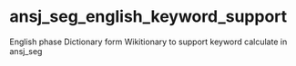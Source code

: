 # ansj_seg_english_keyword_support
English phase Dictionary form Wikitionary to support keyword calculate in ansj_seg

